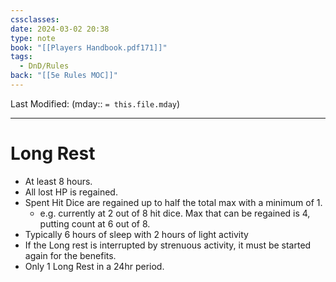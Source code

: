 ```yaml
---
cssclasses: 
date: 2024-03-02 20:38
type: note
book: "[[Players Handbook.pdf171]]"
tags:
  - DnD/Rules
back: "[[5e Rules MOC]]"
---
```

Last Modified: (mday:: `= this.file.mday`)

---
# Long Rest
- At least 8 hours.
- All lost HP is regained.
- Spent Hit Dice are regained up to half the total max with a minimum of 1.
	- e.g. currently at 2 out of 8 hit dice. Max that can be regained is 4, putting count at 6 out of 8.
- Typically 6 hours of sleep with 2 hours of light activity
- If the Long rest is interrupted by strenuous activity, it must be started again for the benefits.
- Only 1 Long Rest in a 24hr period.
